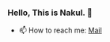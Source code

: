 ###  Hello, This is Nakul. 👋

- 📫 How to reach me: <a href = "https://nakulshahdadpuri3141@gmail.com"> Mail </a>


